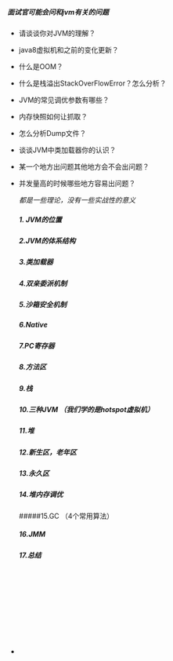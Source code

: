 ##### 面试官可能会问和jvm有关的问题

- 请谈谈你对JVM的理解？

- java8虚拟机和之前的变化更新？

- 什么是OOM？

- 什么是栈溢出StackOverFlowError？怎么分析？

- JVM的常见调优参数有哪些？

- 内存快照如何让抓取？

- 怎么分析Dump文件？

- 谈谈JVM中类加载器你的认识？

- 某一个地方出问题其他地方会不会出问题？

- 并发量高的时候哪些地方容易出问题？

  *都是一些理论，没有一些实战性的意义*

  ##### 1. JVM的位置

  ##### 2.JVM的体系结构

  ##### 3.类加载器

  ##### 4.双亲委派机制

  ##### 5.沙箱安全机制

  ##### 6.Native

  ##### 7.PC寄存器

  ##### 8.方法区

  ##### 9.栈

  ##### 10.三种JVM （我们学的是hotspot虚拟机）

  ##### 11.堆

  ##### 12.新生区，老年区

  ##### 13.永久区

  ##### 14.堆内存调优

  #####15.GC  （4个常用算法）

  ##### 16.JMM

  ##### 17.总结

  ​

  ​

  ​

  ​

  ​

- ​